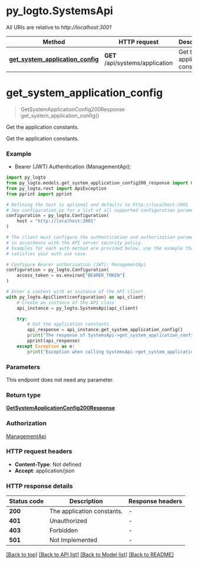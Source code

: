 # py_logto.SystemsApi

All URIs are relative to *http://localhost:3001*

Method | HTTP request | Description
------------- | ------------- | -------------
[**get_system_application_config**](SystemsApi.md#get_system_application_config) | **GET** /api/systems/application | Get the application constants.


# **get_system_application_config**
> GetSystemApplicationConfig200Response get_system_application_config()

Get the application constants.

Get the application constants.

### Example

* Bearer (JWT) Authentication (ManagementApi):

```python
import py_logto
from py_logto.models.get_system_application_config200_response import GetSystemApplicationConfig200Response
from py_logto.rest import ApiException
from pprint import pprint

# Defining the host is optional and defaults to http://localhost:3001
# See configuration.py for a list of all supported configuration parameters.
configuration = py_logto.Configuration(
    host = "http://localhost:3001"
)

# The client must configure the authentication and authorization parameters
# in accordance with the API server security policy.
# Examples for each auth method are provided below, use the example that
# satisfies your auth use case.

# Configure Bearer authorization (JWT): ManagementApi
configuration = py_logto.Configuration(
    access_token = os.environ["BEARER_TOKEN"]
)

# Enter a context with an instance of the API client
with py_logto.ApiClient(configuration) as api_client:
    # Create an instance of the API class
    api_instance = py_logto.SystemsApi(api_client)

    try:
        # Get the application constants.
        api_response = api_instance.get_system_application_config()
        print("The response of SystemsApi->get_system_application_config:\n")
        pprint(api_response)
    except Exception as e:
        print("Exception when calling SystemsApi->get_system_application_config: %s\n" % e)
```



### Parameters

This endpoint does not need any parameter.

### Return type

[**GetSystemApplicationConfig200Response**](GetSystemApplicationConfig200Response.md)

### Authorization

[ManagementApi](../README.md#ManagementApi)

### HTTP request headers

 - **Content-Type**: Not defined
 - **Accept**: application/json

### HTTP response details

| Status code | Description | Response headers |
|-------------|-------------|------------------|
**200** | The application constants. |  -  |
**401** | Unauthorized |  -  |
**403** | Forbidden |  -  |
**501** | Not Implemented |  -  |

[[Back to top]](#) [[Back to API list]](../README.md#documentation-for-api-endpoints) [[Back to Model list]](../README.md#documentation-for-models) [[Back to README]](../README.md)

